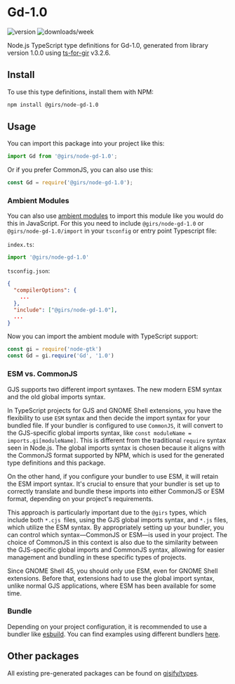 
# Gd-1.0

![version](https://img.shields.io/npm/v/@girs/node-gd-1.0)
![downloads/week](https://img.shields.io/npm/dw/@girs/node-gd-1.0)


Node.js TypeScript type definitions for Gd-1.0, generated from library version 1.0.0 using [ts-for-gir](https://github.com/gjsify/ts-for-gir) v3.2.6.


## Install

To use this type definitions, install them with NPM:
```bash
npm install @girs/node-gd-1.0
```

## Usage

You can import this package into your project like this:
```ts
import Gd from '@girs/node-gd-1.0';
```

Or if you prefer CommonJS, you can also use this:
```ts
const Gd = require('@girs/node-gd-1.0');
```

### Ambient Modules

You can also use [ambient modules](https://github.com/gjsify/ts-for-gir/tree/main/packages/cli#ambient-modules) to import this module like you would do this in JavaScript.
For this you need to include `@girs/node-gd-1.0` or `@girs/node-gd-1.0/import` in your `tsconfig` or entry point Typescript file:

`index.ts`:
```ts
import '@girs/node-gd-1.0'
```

`tsconfig.json`:
```json
{
  "compilerOptions": {
    ...
  },
  "include": ["@girs/node-gd-1.0"],
  ...
}
```

Now you can import the ambient module with TypeScript support: 

```ts
const gi = require('node-gtk')
const Gd = gi.require('Gd', '1.0')
```



### ESM vs. CommonJS

GJS supports two different import syntaxes. The new modern ESM syntax and the old global imports syntax.

In TypeScript projects for GJS and GNOME Shell extensions, you have the flexibility to use `ESM` syntax and then decide the import syntax for your bundled file. If your bundler is configured to use `CommonJS`, it will convert to the GJS-specific global imports syntax, like `const moduleName = imports.gi[moduleName]`. This is different from the traditional `require` syntax seen in Node.js. The global imports syntax is chosen because it aligns with the CommonJS format supported by NPM, which is used for the generated type definitions and this package.

On the other hand, if you configure your bundler to use ESM, it will retain the ESM import syntax. It's crucial to ensure that your bundler is set up to correctly translate and bundle these imports into either CommonJS or ESM format, depending on your project's requirements.

This approach is particularly important due to the `@girs` types, which include both `*.cjs `files, using the GJS global imports syntax, and `*.js` files, which utilize the ESM syntax. By appropriately setting up your bundler, you can control which syntax—CommonJS or ESM—is used in your project. The choice of CommonJS in this context is also due to the similarity between the GJS-specific global imports and CommonJS syntax, allowing for easier management and bundling in these specific types of projects.

Since GNOME Shell 45, you should only use ESM, even for GNOME Shell extensions. Before that, extensions had to use the global import syntax, unlike normal GJS applications, where ESM has been available for some time.

### Bundle

Depending on your project configuration, it is recommended to use a bundler like [esbuild](https://esbuild.github.io/). You can find examples using different bundlers [here](https://github.com/gjsify/ts-for-gir/tree/main/examples).

## Other packages

All existing pre-generated packages can be found on [gjsify/types](https://github.com/gjsify/types).

